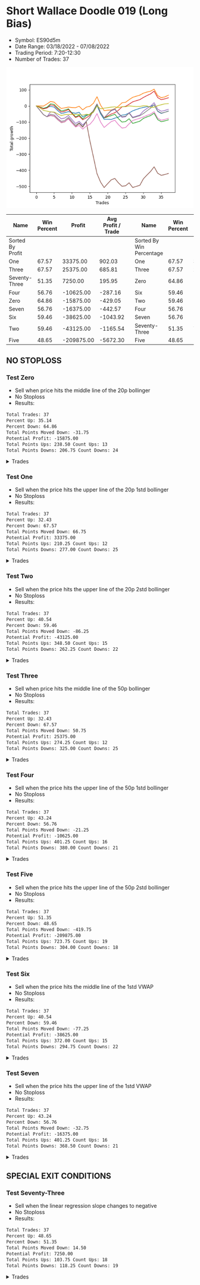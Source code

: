 # Short Wallace Doodle 019 (Long Bias)
- Symbol: ES90d5m
- Date Range: 03/18/2022 - 07/08/2022
- Trading Period: 7:20-12:30
- Number of Trades: 37

![Plot](ShortWallaceDoodle019ES90d5m(LongBias).png)

| Name | Win Percent | Profit | Avg Profit / Trade |     | Name | Win Percent | Profit | Avg Profit / Trade |
| ---- | ----------- | ------ | ------------------ | --- | ---- | ----------- | ------ | ------------------ |
| Sorted By <br> Profit | | | | | Sorted By <br> Win Percentage ||||
| One | 67.57 | 33375.00 | 902.03 |     | One | 67.57 | 33375.00 | 902.03 |
| Three | 67.57 | 25375.00 | 685.81 |     | Three | 67.57 | 25375.00 | 685.81 |
| Seventy-Three | 51.35 | 7250.00 | 195.95 |     | Zero | 64.86 | -15875.00 | -429.05 |
| Four | 56.76 | -10625.00 | -287.16 |     | Six | 59.46 | -38625.00 | -1043.92 |
| Zero | 64.86 | -15875.00 | -429.05 |     | Two | 59.46 | -43125.00 | -1165.54 |
| Seven | 56.76 | -16375.00 | -442.57 |     | Four | 56.76 | -10625.00 | -287.16 |
| Six | 59.46 | -38625.00 | -1043.92 |     | Seven | 56.76 | -16375.00 | -442.57 |
| Two | 59.46 | -43125.00 | -1165.54 |     | Seventy-Three | 51.35 | 7250.00 | 195.95 |
| Five | 48.65 | -209875.00 | -5672.30 |     | Five | 48.65 | -209875.00 | -5672.30 |

## NO STOPLOSS

### Test Zero
* Sell when price hits the middle line of the 20p bollinger
* No Stoploss
* Results:
```
Total Trades: 37
Percent Up: 35.14
Percent Down: 64.86
Total Points Moved Down: -31.75
Potential Profit: -15875.00
Total Points Ups: 238.50 Count Ups: 13
Total Points Downs: 206.75 Count Downs: 24
```

<details><summary>Trades</summary>

<code>In: 2022-03-24 08:05:00		Out: 2022-03-24 09:25:00		Total Position Time: 80:00		Total Move Down: -7.50		Total to Date: -7.50</code> <br />
<code>In: 2022-03-24 08:10:00		Out: 2022-03-24 09:25:00		Total Position Time: 75:00		Total Move Down: -8.00		Total to Date: -15.50</code> <br />
<code>In: 2022-03-24 08:30:00		Out: 2022-03-24 09:25:00		Total Position Time: 55:00		Total Move Down: 6.00		Total to Date: -9.50</code> <br />
<code>In: 2022-03-25 07:25:00		Out: 2022-03-25 08:07:45		Total Position Time: 42:45		Total Move Down: 6.50		Total to Date: -3.00</code> <br />
<code>In: 2022-03-29 12:10:00		Out: 2022-03-29 12:50:00		Total Position Time: 40:00		Total Move Down: -4.25		Total to Date: -7.25</code> <br />
<code>In: 2022-04-07 11:45:00		Out: 2022-04-07 12:50:00		Total Position Time: 65:00		Total Move Down: -21.75		Total to Date: -29.00</code> <br />
<code>In: 2022-04-07 11:50:00		Out: 2022-04-07 12:50:00		Total Position Time: 60:00		Total Move Down: -18.00		Total to Date: -47.00</code> <br />
<code>In: 2022-04-07 12:15:00		Out: 2022-04-07 12:50:00		Total Position Time: 35:00		Total Move Down: 4.75		Total to Date: -42.25</code> <br />
<code>In: 2022-04-08 08:05:00		Out: 2022-04-08 09:15:55		Total Position Time: 70:55		Total Move Down: 7.00		Total to Date: -35.25</code> <br />
<code>In: 2022-04-13 08:25:00		Out: 2022-04-13 10:34:30		Total Position Time: 129:30		Total Move Down: -6.25		Total to Date: -41.50</code> <br />
<code>In: 2022-04-13 08:30:00		Out: 2022-04-13 10:34:30		Total Position Time: 124:30		Total Move Down: -4.25		Total to Date: -45.75</code> <br />
<code>In: 2022-04-20 10:45:00		Out: 2022-04-20 11:13:35		Total Position Time: 28:35		Total Move Down: 5.75		Total to Date: -40.00</code> <br />
<code>In: 2022-04-28 09:50:00		Out: 2022-04-28 12:34:15		Total Position Time: 164:15		Total Move Down: -28.25		Total to Date: -68.25</code> <br />
<code>In: 2022-05-03 08:30:00		Out: 2022-05-03 09:07:05		Total Position Time: 37:05		Total Move Down: 12.50		Total to Date: -55.75</code> <br />
<code>In: 2022-05-04 10:55:00		Out: 2022-05-04 11:00:25		Total Position Time: 05:25		Total Move Down: 3.00		Total to Date: -52.75</code> <br />
<code>In: 2022-05-04 11:05:00		Out: 2022-05-04 11:10:10		Total Position Time: 05:10		Total Move Down: 15.00		Total to Date: -37.75</code> <br />
<code>In: 2022-05-04 11:30:00		Out: 2022-05-04 11:35:10		Total Position Time: 05:10		Total Move Down: 40.75		Total to Date: 3.00</code> <br />
<code>In: 2022-05-04 12:05:00		Out: 2022-05-04 12:50:00		Total Position Time: 45:00		Total Move Down: -52.25		Total to Date: -49.25</code> <br />
<code>In: 2022-05-04 12:15:00		Out: 2022-05-04 12:50:00		Total Position Time: 35:00		Total Move Down: -34.00		Total to Date: -83.25</code> <br />
<code>In: 2022-05-16 10:35:00		Out: 2022-05-16 11:52:30		Total Position Time: 77:30		Total Move Down: 0.25		Total to Date: -83.00</code> <br />
<code>In: 2022-05-16 10:40:00		Out: 2022-05-16 11:52:30		Total Position Time: 72:30		Total Move Down: -1.00		Total to Date: -84.00</code> <br />
<code>In: 2022-05-17 12:05:00		Out: 2022-05-17 12:50:00		Total Position Time: 45:00		Total Move Down: 8.25		Total to Date: -75.75</code> <br />
<code>In: 2022-05-24 10:55:00		Out: 2022-05-24 11:48:35		Total Position Time: 53:35		Total Move Down: 6.25		Total to Date: -69.50</code> <br />
<code>In: 2022-05-24 11:10:00		Out: 2022-05-24 11:48:35		Total Position Time: 38:35		Total Move Down: 12.25		Total to Date: -57.25</code> <br />
<code>In: 2022-05-27 12:25:00		Out: 2022-05-27 12:50:00		Total Position Time: 25:00		Total Move Down: 3.00		Total to Date: -54.25</code> <br />
<code>In: 2022-05-31 09:05:00		Out: 2022-05-31 10:16:00		Total Position Time: 71:00		Total Move Down: 10.50		Total to Date: -43.75</code> <br />
<code>In: 2022-06-07 07:40:00		Out: 2022-06-07 08:30:10		Total Position Time: 50:10		Total Move Down: 13.25		Total to Date: -30.50</code> <br />
<code>In: 2022-06-21 12:05:00		Out: 2022-06-21 12:35:35		Total Position Time: 30:35		Total Move Down: 8.00		Total to Date: -22.50</code> <br />
<code>In: 2022-06-21 12:10:00		Out: 2022-06-21 12:35:35		Total Position Time: 25:35		Total Move Down: 7.75		Total to Date: -14.75</code> <br />
<code>In: 2022-06-23 08:10:00		Out: 2022-06-23 08:24:00		Total Position Time: 14:00		Total Move Down: 5.75		Total to Date: -9.00</code> <br />
<code>In: 2022-06-27 07:55:00		Out: 2022-06-27 09:02:10		Total Position Time: 67:10		Total Move Down: 3.75		Total to Date: -5.25</code> <br />
<code>In: 2022-06-27 08:20:00		Out: 2022-06-27 09:02:10		Total Position Time: 42:10		Total Move Down: 2.25		Total to Date: -3.00</code> <br />
<code>In: 2022-06-27 08:25:00		Out: 2022-06-27 09:02:10		Total Position Time: 37:10		Total Move Down: 9.25		Total to Date: 6.25</code> <br />
<code>In: 2022-07-05 10:40:00		Out: 2022-07-05 12:50:00		Total Position Time: 130:00		Total Move Down: -40.00		Total to Date: -33.75</code> <br />
<code>In: 2022-07-05 11:40:00		Out: 2022-07-05 12:50:00		Total Position Time: 70:00		Total Move Down: -13.00		Total to Date: -46.75</code> <br />
<code>In: 2022-07-06 11:45:00		Out: 2022-07-06 12:49:20		Total Position Time: 64:20		Total Move Down: 7.50		Total to Date: -39.25</code> <br />
<code>In: 2022-07-07 12:20:00		Out: 2022-07-07 12:38:25		Total Position Time: 18:25		Total Move Down: 7.50		Total to Date: -31.75</code> <br />


</details>

### Test One
* Sell when the price hits the upper line of the 20p 1std bollinger
* No Stoploss
* Results:
```
Total Trades: 37
Percent Up: 32.43
Percent Down: 67.57
Total Points Moved Down: 66.75
Potential Profit: 33375.00
Total Points Ups: 210.25 Count Ups: 12
Total Points Downs: 277.00 Count Downs: 25
```

<details><summary>Trades</summary>

<code>In: 2022-03-24 08:05:00		Out: 2022-03-24 09:34:05		Total Position Time: 89:05		Total Move Down: -0.25		Total to Date: -0.25</code> <br />
<code>In: 2022-03-24 08:10:00		Out: 2022-03-24 09:34:05		Total Position Time: 84:05		Total Move Down: -0.75		Total to Date: -1.00</code> <br />
<code>In: 2022-03-24 08:30:00		Out: 2022-03-24 09:34:05		Total Position Time: 64:05		Total Move Down: 13.25		Total to Date: 12.25</code> <br />
<code>In: 2022-03-25 07:25:00		Out: 2022-03-25 08:09:20		Total Position Time: 44:20		Total Move Down: 15.50		Total to Date: 27.75</code> <br />
<code>In: 2022-03-29 12:10:00		Out: 2022-03-29 12:50:00		Total Position Time: 40:00		Total Move Down: -4.25		Total to Date: 23.50</code> <br />
<code>In: 2022-04-07 11:45:00		Out: 2022-04-07 12:50:00		Total Position Time: 65:00		Total Move Down: -21.75		Total to Date: 1.75</code> <br />
<code>In: 2022-04-07 11:50:00		Out: 2022-04-07 12:50:00		Total Position Time: 60:00		Total Move Down: -18.00		Total to Date: -16.25</code> <br />
<code>In: 2022-04-07 12:15:00		Out: 2022-04-07 12:50:00		Total Position Time: 35:00		Total Move Down: 4.75		Total to Date: -11.50</code> <br />
<code>In: 2022-04-08 08:05:00		Out: 2022-04-08 10:13:40		Total Position Time: 128:40		Total Move Down: 4.25		Total to Date: -7.25</code> <br />
<code>In: 2022-04-13 08:25:00		Out: 2022-04-13 10:47:30		Total Position Time: 142:30		Total Move Down: -2.75		Total to Date: -10.00</code> <br />
<code>In: 2022-04-13 08:30:00		Out: 2022-04-13 10:47:30		Total Position Time: 137:30		Total Move Down: -0.75		Total to Date: -10.75</code> <br />
<code>In: 2022-04-20 10:45:00		Out: 2022-04-20 11:17:15		Total Position Time: 32:15		Total Move Down: 8.75		Total to Date: -2.00</code> <br />
<code>In: 2022-04-28 09:50:00		Out: 2022-04-28 12:45:05		Total Position Time: 175:05		Total Move Down: -22.50		Total to Date: -24.50</code> <br />
<code>In: 2022-05-03 08:30:00		Out: 2022-05-03 09:30:10		Total Position Time: 60:10		Total Move Down: 17.00		Total to Date: -7.50</code> <br />
<code>In: 2022-05-04 10:55:00		Out: 2022-05-04 11:07:25		Total Position Time: 12:25		Total Move Down: 5.25		Total to Date: -2.25</code> <br />
<code>In: 2022-05-04 11:05:00		Out: 2022-05-04 11:10:55		Total Position Time: 05:55		Total Move Down: 18.75		Total to Date: 16.50</code> <br />
<code>In: 2022-05-04 11:30:00		Out: 2022-05-04 11:35:10		Total Position Time: 05:10		Total Move Down: 40.75		Total to Date: 57.25</code> <br />
<code>In: 2022-05-04 12:05:00		Out: 2022-05-04 12:50:00		Total Position Time: 45:00		Total Move Down: -52.25		Total to Date: 5.00</code> <br />
<code>In: 2022-05-04 12:15:00		Out: 2022-05-04 12:50:00		Total Position Time: 35:00		Total Move Down: -34.00		Total to Date: -29.00</code> <br />
<code>In: 2022-05-16 10:35:00		Out: 2022-05-16 12:10:10		Total Position Time: 95:10		Total Move Down: 2.50		Total to Date: -26.50</code> <br />
<code>In: 2022-05-16 10:40:00		Out: 2022-05-16 12:10:10		Total Position Time: 90:10		Total Move Down: 1.25		Total to Date: -25.25</code> <br />
<code>In: 2022-05-17 12:05:00		Out: 2022-05-17 12:50:00		Total Position Time: 45:00		Total Move Down: 8.25		Total to Date: -17.00</code> <br />
<code>In: 2022-05-24 10:55:00		Out: 2022-05-24 11:55:10		Total Position Time: 60:10		Total Move Down: 15.25		Total to Date: -1.75</code> <br />
<code>In: 2022-05-24 11:10:00		Out: 2022-05-24 11:55:10		Total Position Time: 45:10		Total Move Down: 21.25		Total to Date: 19.50</code> <br />
<code>In: 2022-05-27 12:25:00		Out: 2022-05-27 12:50:00		Total Position Time: 25:00		Total Move Down: 3.00		Total to Date: 22.50</code> <br />
<code>In: 2022-05-31 09:05:00		Out: 2022-05-31 10:23:00		Total Position Time: 78:00		Total Move Down: 16.50		Total to Date: 39.00</code> <br />
<code>In: 2022-06-07 07:40:00		Out: 2022-06-07 09:05:05		Total Position Time: 85:05		Total Move Down: 14.50		Total to Date: 53.50</code> <br />
<code>In: 2022-06-21 12:05:00		Out: 2022-06-21 12:50:00		Total Position Time: 45:00		Total Move Down: 7.00		Total to Date: 60.50</code> <br />
<code>In: 2022-06-21 12:10:00		Out: 2022-06-21 12:50:00		Total Position Time: 40:00		Total Move Down: 6.75		Total to Date: 67.25</code> <br />
<code>In: 2022-06-23 08:10:00		Out: 2022-06-23 08:35:05		Total Position Time: 25:05		Total Move Down: 12.00		Total to Date: 79.25</code> <br />
<code>In: 2022-06-27 07:55:00		Out: 2022-06-27 09:15:50		Total Position Time: 80:50		Total Move Down: 7.00		Total to Date: 86.25</code> <br />
<code>In: 2022-06-27 08:20:00		Out: 2022-06-27 09:15:50		Total Position Time: 55:50		Total Move Down: 5.50		Total to Date: 91.75</code> <br />
<code>In: 2022-06-27 08:25:00		Out: 2022-06-27 09:15:50		Total Position Time: 50:50		Total Move Down: 12.50		Total to Date: 104.25</code> <br />
<code>In: 2022-07-05 10:40:00		Out: 2022-07-05 12:50:00		Total Position Time: 130:00		Total Move Down: -40.00		Total to Date: 64.25</code> <br />
<code>In: 2022-07-05 11:40:00		Out: 2022-07-05 12:50:00		Total Position Time: 70:00		Total Move Down: -13.00		Total to Date: 51.25</code> <br />
<code>In: 2022-07-06 11:45:00		Out: 2022-07-06 12:50:00		Total Position Time: 65:00		Total Move Down: 5.00		Total to Date: 56.25</code> <br />
<code>In: 2022-07-07 12:20:00		Out: 2022-07-07 12:46:45		Total Position Time: 26:45		Total Move Down: 10.50		Total to Date: 66.75</code> <br />


</details>

### Test Two
* Sell when the price hits the upper line of the 20p 2std bollinger
* No Stoploss
* Results:
```
Total Trades: 37
Percent Up: 40.54
Percent Down: 59.46
Total Points Moved Down: -86.25
Potential Profit: -43125.00
Total Points Ups: 348.50 Count Ups: 15
Total Points Downs: 262.25 Count Downs: 22
```

<details><summary>Trades</summary>

<code>In: 2022-03-24 08:05:00		Out: 2022-03-24 11:46:05		Total Position Time: 221:05		Total Move Down: -7.00		Total to Date: -7.00</code> <br />
<code>In: 2022-03-24 08:10:00		Out: 2022-03-24 11:46:05		Total Position Time: 216:05		Total Move Down: -7.50		Total to Date: -14.50</code> <br />
<code>In: 2022-03-24 08:30:00		Out: 2022-03-24 11:46:05		Total Position Time: 196:05		Total Move Down: 6.50		Total to Date: -8.00</code> <br />
<code>In: 2022-03-25 07:25:00		Out: 2022-03-25 08:10:45		Total Position Time: 45:45		Total Move Down: 21.25		Total to Date: 13.25</code> <br />
<code>In: 2022-03-29 12:10:00		Out: 2022-03-29 12:50:00		Total Position Time: 40:00		Total Move Down: -4.25		Total to Date: 9.00</code> <br />
<code>In: 2022-04-07 11:45:00		Out: 2022-04-07 12:50:00		Total Position Time: 65:00		Total Move Down: -21.75		Total to Date: -12.75</code> <br />
<code>In: 2022-04-07 11:50:00		Out: 2022-04-07 12:50:00		Total Position Time: 60:00		Total Move Down: -18.00		Total to Date: -30.75</code> <br />
<code>In: 2022-04-07 12:15:00		Out: 2022-04-07 12:50:00		Total Position Time: 35:00		Total Move Down: 4.75		Total to Date: -26.00</code> <br />
<code>In: 2022-04-08 08:05:00		Out: 2022-04-08 10:32:15		Total Position Time: 147:15		Total Move Down: 8.00		Total to Date: -18.00</code> <br />
<code>In: 2022-04-13 08:25:00		Out: 2022-04-13 12:50:00		Total Position Time: 265:00		Total Move Down: -26.00		Total to Date: -44.00</code> <br />
<code>In: 2022-04-13 08:30:00		Out: 2022-04-13 12:50:00		Total Position Time: 260:00		Total Move Down: -24.00		Total to Date: -68.00</code> <br />
<code>In: 2022-04-20 10:45:00		Out: 2022-04-20 11:18:30		Total Position Time: 33:30		Total Move Down: 11.00		Total to Date: -57.00</code> <br />
<code>In: 2022-04-28 09:50:00		Out: 2022-04-28 12:50:00		Total Position Time: 180:00		Total Move Down: -23.00		Total to Date: -80.00</code> <br />
<code>In: 2022-05-03 08:30:00		Out: 2022-05-03 09:56:15		Total Position Time: 86:15		Total Move Down: 19.25		Total to Date: -60.75</code> <br />
<code>In: 2022-05-04 10:55:00		Out: 2022-05-04 11:07:40		Total Position Time: 12:40		Total Move Down: 9.00		Total to Date: -51.75</code> <br />
<code>In: 2022-05-04 11:05:00		Out: 2022-05-04 11:18:35		Total Position Time: 13:35		Total Move Down: 21.50		Total to Date: -30.25</code> <br />
<code>In: 2022-05-04 11:30:00		Out: 2022-05-04 11:35:10		Total Position Time: 05:10		Total Move Down: 40.75		Total to Date: 10.50</code> <br />
<code>In: 2022-05-04 12:05:00		Out: 2022-05-04 12:50:00		Total Position Time: 45:00		Total Move Down: -52.25		Total to Date: -41.75</code> <br />
<code>In: 2022-05-04 12:15:00		Out: 2022-05-04 12:50:00		Total Position Time: 35:00		Total Move Down: -34.00		Total to Date: -75.75</code> <br />
<code>In: 2022-05-16 10:35:00		Out: 2022-05-16 12:13:35		Total Position Time: 98:35		Total Move Down: 8.50		Total to Date: -67.25</code> <br />
<code>In: 2022-05-16 10:40:00		Out: 2022-05-16 12:13:35		Total Position Time: 93:35		Total Move Down: 7.25		Total to Date: -60.00</code> <br />
<code>In: 2022-05-17 12:05:00		Out: 2022-05-17 12:50:00		Total Position Time: 45:00		Total Move Down: 8.25		Total to Date: -51.75</code> <br />
<code>In: 2022-05-24 10:55:00		Out: 2022-05-24 12:50:00		Total Position Time: 115:00		Total Move Down: -27.25		Total to Date: -79.00</code> <br />
<code>In: 2022-05-24 11:10:00		Out: 2022-05-24 12:50:00		Total Position Time: 100:00		Total Move Down: -21.25		Total to Date: -100.25</code> <br />
<code>In: 2022-05-27 12:25:00		Out: 2022-05-27 12:50:00		Total Position Time: 25:00		Total Move Down: 3.00		Total to Date: -97.25</code> <br />
<code>In: 2022-05-31 09:05:00		Out: 2022-05-31 11:46:00		Total Position Time: 161:00		Total Move Down: 17.75		Total to Date: -79.50</code> <br />
<code>In: 2022-06-07 07:40:00		Out: 2022-06-07 12:50:00		Total Position Time: 310:00		Total Move Down: -29.25		Total to Date: -108.75</code> <br />
<code>In: 2022-06-21 12:05:00		Out: 2022-06-21 12:50:00		Total Position Time: 45:00		Total Move Down: 7.00		Total to Date: -101.75</code> <br />
<code>In: 2022-06-21 12:10:00		Out: 2022-06-21 12:50:00		Total Position Time: 40:00		Total Move Down: 6.75		Total to Date: -95.00</code> <br />
<code>In: 2022-06-23 08:10:00		Out: 2022-06-23 08:38:15		Total Position Time: 28:15		Total Move Down: 17.50		Total to Date: -77.50</code> <br />
<code>In: 2022-06-27 07:55:00		Out: 2022-06-27 09:25:30		Total Position Time: 90:30		Total Move Down: 9.50		Total to Date: -68.00</code> <br />
<code>In: 2022-06-27 08:20:00		Out: 2022-06-27 09:25:30		Total Position Time: 65:30		Total Move Down: 8.00		Total to Date: -60.00</code> <br />
<code>In: 2022-06-27 08:25:00		Out: 2022-06-27 09:25:30		Total Position Time: 60:30		Total Move Down: 15.00		Total to Date: -45.00</code> <br />
<code>In: 2022-07-05 10:40:00		Out: 2022-07-05 12:50:00		Total Position Time: 130:00		Total Move Down: -40.00		Total to Date: -85.00</code> <br />
<code>In: 2022-07-05 11:40:00		Out: 2022-07-05 12:50:00		Total Position Time: 70:00		Total Move Down: -13.00		Total to Date: -98.00</code> <br />
<code>In: 2022-07-06 11:45:00		Out: 2022-07-06 12:50:00		Total Position Time: 65:00		Total Move Down: 5.00		Total to Date: -93.00</code> <br />
<code>In: 2022-07-07 12:20:00		Out: 2022-07-07 12:50:00		Total Position Time: 30:00		Total Move Down: 6.75		Total to Date: -86.25</code> <br />


</details>

### Test Three
* Sell when price hits the middle line of the 50p bollinger
* No Stoploss
* Results:
```
Total Trades: 37
Percent Up: 32.43
Percent Down: 67.57
Total Points Moved Down: 50.75
Potential Profit: 25375.00
Total Points Ups: 274.25 Count Ups: 12
Total Points Downs: 325.00 Count Downs: 25
```

<details><summary>Trades</summary>

<code>In: 2022-03-24 08:05:00		Out: 2022-03-24 11:45:20		Total Position Time: 220:20		Total Move Down: -8.75		Total to Date: -8.75</code> <br />
<code>In: 2022-03-24 08:10:00		Out: 2022-03-24 11:45:20		Total Position Time: 215:20		Total Move Down: -9.25		Total to Date: -18.00</code> <br />
<code>In: 2022-03-24 08:30:00		Out: 2022-03-24 11:45:20		Total Position Time: 195:20		Total Move Down: 4.75		Total to Date: -13.25</code> <br />
<code>In: 2022-03-25 07:25:00		Out: 2022-03-25 08:10:15		Total Position Time: 45:15		Total Move Down: 19.50		Total to Date: 6.25</code> <br />
<code>In: 2022-03-29 12:10:00		Out: 2022-03-29 12:50:00		Total Position Time: 40:00		Total Move Down: -4.25		Total to Date: 2.00</code> <br />
<code>In: 2022-04-07 11:45:00		Out: 2022-04-07 12:50:00		Total Position Time: 65:00		Total Move Down: -21.75		Total to Date: -19.75</code> <br />
<code>In: 2022-04-07 11:50:00		Out: 2022-04-07 12:50:00		Total Position Time: 60:00		Total Move Down: -18.00		Total to Date: -37.75</code> <br />
<code>In: 2022-04-07 12:15:00		Out: 2022-04-07 12:50:00		Total Position Time: 35:00		Total Move Down: 4.75		Total to Date: -33.00</code> <br />
<code>In: 2022-04-08 08:05:00		Out: 2022-04-08 10:43:05		Total Position Time: 158:05		Total Move Down: 11.00		Total to Date: -22.00</code> <br />
<code>In: 2022-04-13 08:25:00		Out: 2022-04-13 12:50:00		Total Position Time: 265:00		Total Move Down: -26.00		Total to Date: -48.00</code> <br />
<code>In: 2022-04-13 08:30:00		Out: 2022-04-13 12:50:00		Total Position Time: 260:00		Total Move Down: -24.00		Total to Date: -72.00</code> <br />
<code>In: 2022-04-20 10:45:00		Out: 2022-04-20 11:17:40		Total Position Time: 32:40		Total Move Down: 9.00		Total to Date: -63.00</code> <br />
<code>In: 2022-04-28 09:50:00		Out: 2022-04-28 12:50:00		Total Position Time: 180:00		Total Move Down: -23.00		Total to Date: -86.00</code> <br />
<code>In: 2022-05-03 08:30:00		Out: 2022-05-03 11:02:35		Total Position Time: 152:35		Total Move Down: 12.25		Total to Date: -73.75</code> <br />
<code>In: 2022-05-04 10:55:00		Out: 2022-05-04 11:20:50		Total Position Time: 25:50		Total Move Down: 14.75		Total to Date: -59.00</code> <br />
<code>In: 2022-05-04 11:05:00		Out: 2022-05-04 11:20:50		Total Position Time: 15:50		Total Move Down: 30.25		Total to Date: -28.75</code> <br />
<code>In: 2022-05-04 11:30:00		Out: 2022-05-04 11:35:10		Total Position Time: 05:10		Total Move Down: 40.75		Total to Date: 12.00</code> <br />
<code>In: 2022-05-04 12:05:00		Out: 2022-05-04 12:50:00		Total Position Time: 45:00		Total Move Down: -52.25		Total to Date: -40.25</code> <br />
<code>In: 2022-05-04 12:15:00		Out: 2022-05-04 12:50:00		Total Position Time: 35:00		Total Move Down: -34.00		Total to Date: -74.25</code> <br />
<code>In: 2022-05-16 10:35:00		Out: 2022-05-16 12:17:45		Total Position Time: 102:45		Total Move Down: 12.50		Total to Date: -61.75</code> <br />
<code>In: 2022-05-16 10:40:00		Out: 2022-05-16 12:17:45		Total Position Time: 97:45		Total Move Down: 11.25		Total to Date: -50.50</code> <br />
<code>In: 2022-05-17 12:05:00		Out: 2022-05-17 12:50:00		Total Position Time: 45:00		Total Move Down: 8.25		Total to Date: -42.25</code> <br />
<code>In: 2022-05-24 10:55:00		Out: 2022-05-24 11:55:10		Total Position Time: 60:10		Total Move Down: 15.25		Total to Date: -27.00</code> <br />
<code>In: 2022-05-24 11:10:00		Out: 2022-05-24 11:55:10		Total Position Time: 45:10		Total Move Down: 21.25		Total to Date: -5.75</code> <br />
<code>In: 2022-05-27 12:25:00		Out: 2022-05-27 12:50:00		Total Position Time: 25:00		Total Move Down: 3.00		Total to Date: -2.75</code> <br />
<code>In: 2022-05-31 09:05:00		Out: 2022-05-31 11:45:05		Total Position Time: 160:05		Total Move Down: 13.50		Total to Date: 10.75</code> <br />
<code>In: 2022-06-07 07:40:00		Out: 2022-06-07 08:30:45		Total Position Time: 50:45		Total Move Down: 14.75		Total to Date: 25.50</code> <br />
<code>In: 2022-06-21 12:05:00		Out: 2022-06-21 12:50:00		Total Position Time: 45:00		Total Move Down: 7.00		Total to Date: 32.50</code> <br />
<code>In: 2022-06-21 12:10:00		Out: 2022-06-21 12:50:00		Total Position Time: 40:00		Total Move Down: 6.75		Total to Date: 39.25</code> <br />
<code>In: 2022-06-23 08:10:00		Out: 2022-06-23 08:35:20		Total Position Time: 25:20		Total Move Down: 13.50		Total to Date: 52.75</code> <br />
<code>In: 2022-06-27 07:55:00		Out: 2022-06-27 09:25:50		Total Position Time: 90:50		Total Move Down: 11.75		Total to Date: 64.50</code> <br />
<code>In: 2022-06-27 08:20:00		Out: 2022-06-27 09:25:50		Total Position Time: 65:50		Total Move Down: 10.25		Total to Date: 74.75</code> <br />
<code>In: 2022-06-27 08:25:00		Out: 2022-06-27 09:25:50		Total Position Time: 60:50		Total Move Down: 17.25		Total to Date: 92.00</code> <br />
<code>In: 2022-07-05 10:40:00		Out: 2022-07-05 12:50:00		Total Position Time: 130:00		Total Move Down: -40.00		Total to Date: 52.00</code> <br />
<code>In: 2022-07-05 11:40:00		Out: 2022-07-05 12:50:00		Total Position Time: 70:00		Total Move Down: -13.00		Total to Date: 39.00</code> <br />
<code>In: 2022-07-06 11:45:00		Out: 2022-07-06 12:50:00		Total Position Time: 65:00		Total Move Down: 5.00		Total to Date: 44.00</code> <br />
<code>In: 2022-07-07 12:20:00		Out: 2022-07-07 12:50:00		Total Position Time: 30:00		Total Move Down: 6.75		Total to Date: 50.75</code> <br />


</details>

### Test Four
* Sell when the price hits the upper line of the 50p 1std bollinger
* No Stoploss
* Results:
```
Total Trades: 37
Percent Up: 43.24
Percent Down: 56.76
Total Points Moved Down: -21.25
Potential Profit: -10625.00
Total Points Ups: 401.25 Count Ups: 16
Total Points Downs: 380.00 Count Downs: 21
```

<details><summary>Trades</summary>

<code>In: 2022-03-24 08:05:00		Out: 2022-03-24 12:50:00		Total Position Time: 285:00		Total Move Down: -26.75		Total to Date: -26.75</code> <br />
<code>In: 2022-03-24 08:10:00		Out: 2022-03-24 12:50:00		Total Position Time: 280:00		Total Move Down: -27.25		Total to Date: -54.00</code> <br />
<code>In: 2022-03-24 08:30:00		Out: 2022-03-24 12:50:00		Total Position Time: 260:00		Total Move Down: -13.25		Total to Date: -67.25</code> <br />
<code>In: 2022-03-25 07:25:00		Out: 2022-03-25 08:26:20		Total Position Time: 61:20		Total Move Down: 31.25		Total to Date: -36.00</code> <br />
<code>In: 2022-03-29 12:10:00		Out: 2022-03-29 12:50:00		Total Position Time: 40:00		Total Move Down: -4.25		Total to Date: -40.25</code> <br />
<code>In: 2022-04-07 11:45:00		Out: 2022-04-07 12:50:00		Total Position Time: 65:00		Total Move Down: -21.75		Total to Date: -62.00</code> <br />
<code>In: 2022-04-07 11:50:00		Out: 2022-04-07 12:50:00		Total Position Time: 60:00		Total Move Down: -18.00		Total to Date: -80.00</code> <br />
<code>In: 2022-04-07 12:15:00		Out: 2022-04-07 12:50:00		Total Position Time: 35:00		Total Move Down: 4.75		Total to Date: -75.25</code> <br />
<code>In: 2022-04-08 08:05:00		Out: 2022-04-08 11:25:05		Total Position Time: 200:05		Total Move Down: 16.00		Total to Date: -59.25</code> <br />
<code>In: 2022-04-13 08:25:00		Out: 2022-04-13 12:50:00		Total Position Time: 265:00		Total Move Down: -26.00		Total to Date: -85.25</code> <br />
<code>In: 2022-04-13 08:30:00		Out: 2022-04-13 12:50:00		Total Position Time: 260:00		Total Move Down: -24.00		Total to Date: -109.25</code> <br />
<code>In: 2022-04-20 10:45:00		Out: 2022-04-20 11:25:50		Total Position Time: 40:50		Total Move Down: 13.50		Total to Date: -95.75</code> <br />
<code>In: 2022-04-28 09:50:00		Out: 2022-04-28 12:50:00		Total Position Time: 180:00		Total Move Down: -23.00		Total to Date: -118.75</code> <br />
<code>In: 2022-05-03 08:30:00		Out: 2022-05-03 11:14:25		Total Position Time: 164:25		Total Move Down: 23.00		Total to Date: -95.75</code> <br />
<code>In: 2022-05-04 10:55:00		Out: 2022-05-04 11:34:10		Total Position Time: 39:10		Total Move Down: 26.25		Total to Date: -69.50</code> <br />
<code>In: 2022-05-04 11:05:00		Out: 2022-05-04 11:34:10		Total Position Time: 29:10		Total Move Down: 41.75		Total to Date: -27.75</code> <br />
<code>In: 2022-05-04 11:30:00		Out: 2022-05-04 11:35:10		Total Position Time: 05:10		Total Move Down: 40.75		Total to Date: 13.00</code> <br />
<code>In: 2022-05-04 12:05:00		Out: 2022-05-04 12:50:00		Total Position Time: 45:00		Total Move Down: -52.25		Total to Date: -39.25</code> <br />
<code>In: 2022-05-04 12:15:00		Out: 2022-05-04 12:50:00		Total Position Time: 35:00		Total Move Down: -34.00		Total to Date: -73.25</code> <br />
<code>In: 2022-05-16 10:35:00		Out: 2022-05-16 12:35:20		Total Position Time: 120:20		Total Move Down: 22.25		Total to Date: -51.00</code> <br />
<code>In: 2022-05-16 10:40:00		Out: 2022-05-16 12:35:20		Total Position Time: 115:20		Total Move Down: 21.00		Total to Date: -30.00</code> <br />
<code>In: 2022-05-17 12:05:00		Out: 2022-05-17 12:50:00		Total Position Time: 45:00		Total Move Down: 8.25		Total to Date: -21.75</code> <br />
<code>In: 2022-05-24 10:55:00		Out: 2022-05-24 12:50:00		Total Position Time: 115:00		Total Move Down: -27.25		Total to Date: -49.00</code> <br />
<code>In: 2022-05-24 11:10:00		Out: 2022-05-24 12:50:00		Total Position Time: 100:00		Total Move Down: -21.25		Total to Date: -70.25</code> <br />
<code>In: 2022-05-27 12:25:00		Out: 2022-05-27 12:50:00		Total Position Time: 25:00		Total Move Down: 3.00		Total to Date: -67.25</code> <br />
<code>In: 2022-05-31 09:05:00		Out: 2022-05-31 11:54:40		Total Position Time: 169:40		Total Move Down: 26.00		Total to Date: -41.25</code> <br />
<code>In: 2022-06-07 07:40:00		Out: 2022-06-07 12:50:00		Total Position Time: 310:00		Total Move Down: -29.25		Total to Date: -70.50</code> <br />
<code>In: 2022-06-21 12:05:00		Out: 2022-06-21 12:50:00		Total Position Time: 45:00		Total Move Down: 7.00		Total to Date: -63.50</code> <br />
<code>In: 2022-06-21 12:10:00		Out: 2022-06-21 12:50:00		Total Position Time: 40:00		Total Move Down: 6.75		Total to Date: -56.75</code> <br />
<code>In: 2022-06-23 08:10:00		Out: 2022-06-23 09:01:15		Total Position Time: 51:15		Total Move Down: 25.50		Total to Date: -31.25</code> <br />
<code>In: 2022-06-27 07:55:00		Out: 2022-06-27 10:38:05		Total Position Time: 163:05		Total Move Down: 15.75		Total to Date: -15.50</code> <br />
<code>In: 2022-06-27 08:20:00		Out: 2022-06-27 10:38:05		Total Position Time: 138:05		Total Move Down: 14.25		Total to Date: -1.25</code> <br />
<code>In: 2022-06-27 08:25:00		Out: 2022-06-27 10:38:05		Total Position Time: 133:05		Total Move Down: 21.25		Total to Date: 20.00</code> <br />
<code>In: 2022-07-05 10:40:00		Out: 2022-07-05 12:50:00		Total Position Time: 130:00		Total Move Down: -40.00		Total to Date: -20.00</code> <br />
<code>In: 2022-07-05 11:40:00		Out: 2022-07-05 12:50:00		Total Position Time: 70:00		Total Move Down: -13.00		Total to Date: -33.00</code> <br />
<code>In: 2022-07-06 11:45:00		Out: 2022-07-06 12:50:00		Total Position Time: 65:00		Total Move Down: 5.00		Total to Date: -28.00</code> <br />
<code>In: 2022-07-07 12:20:00		Out: 2022-07-07 12:50:00		Total Position Time: 30:00		Total Move Down: 6.75		Total to Date: -21.25</code> <br />


</details>

### Test Five
* Sell when the price hits the upper line of the 50p 2std bollinger
* No Stoploss
* Results:
```
Total Trades: 37
Percent Up: 51.35
Percent Down: 48.65
Total Points Moved Down: -419.75
Potential Profit: -209875.00
Total Points Ups: 723.75 Count Ups: 19
Total Points Downs: 304.00 Count Downs: 18
```

<details><summary>Trades</summary>

<code>In: 2022-03-24 08:05:00		Out: 2022-03-24 12:50:00		Total Position Time: 285:00		Total Move Down: -26.75		Total to Date: -26.75</code> <br />
<code>In: 2022-03-24 08:10:00		Out: 2022-03-24 12:50:00		Total Position Time: 280:00		Total Move Down: -27.25		Total to Date: -54.00</code> <br />
<code>In: 2022-03-24 08:30:00		Out: 2022-03-24 12:50:00		Total Position Time: 260:00		Total Move Down: -13.25		Total to Date: -67.25</code> <br />
<code>In: 2022-03-25 07:25:00		Out: 2022-03-25 12:50:00		Total Position Time: 325:00		Total Move Down: 7.75		Total to Date: -59.50</code> <br />
<code>In: 2022-03-29 12:10:00		Out: 2022-03-29 12:50:00		Total Position Time: 40:00		Total Move Down: -4.25		Total to Date: -63.75</code> <br />
<code>In: 2022-04-07 11:45:00		Out: 2022-04-07 12:50:00		Total Position Time: 65:00		Total Move Down: -21.75		Total to Date: -85.50</code> <br />
<code>In: 2022-04-07 11:50:00		Out: 2022-04-07 12:50:00		Total Position Time: 60:00		Total Move Down: -18.00		Total to Date: -103.50</code> <br />
<code>In: 2022-04-07 12:15:00		Out: 2022-04-07 12:50:00		Total Position Time: 35:00		Total Move Down: 4.75		Total to Date: -98.75</code> <br />
<code>In: 2022-04-08 08:05:00		Out: 2022-04-08 12:50:00		Total Position Time: 285:00		Total Move Down: 20.25		Total to Date: -78.50</code> <br />
<code>In: 2022-04-13 08:25:00		Out: 2022-04-13 12:50:00		Total Position Time: 265:00		Total Move Down: -26.00		Total to Date: -104.50</code> <br />
<code>In: 2022-04-13 08:30:00		Out: 2022-04-13 12:50:00		Total Position Time: 260:00		Total Move Down: -24.00		Total to Date: -128.50</code> <br />
<code>In: 2022-04-20 10:45:00		Out: 2022-04-20 11:35:45		Total Position Time: 50:45		Total Move Down: 19.25		Total to Date: -109.25</code> <br />
<code>In: 2022-04-28 09:50:00		Out: 2022-04-28 12:50:00		Total Position Time: 180:00		Total Move Down: -23.00		Total to Date: -132.25</code> <br />
<code>In: 2022-05-03 08:30:00		Out: 2022-05-03 11:40:20		Total Position Time: 190:20		Total Move Down: 33.50		Total to Date: -98.75</code> <br />
<code>In: 2022-05-04 10:55:00		Out: 2022-05-04 12:50:00		Total Position Time: 115:00		Total Move Down: -117.25		Total to Date: -216.00</code> <br />
<code>In: 2022-05-04 11:05:00		Out: 2022-05-04 12:50:00		Total Position Time: 105:00		Total Move Down: -101.75		Total to Date: -317.75</code> <br />
<code>In: 2022-05-04 11:30:00		Out: 2022-05-04 12:50:00		Total Position Time: 80:00		Total Move Down: -103.50		Total to Date: -421.25</code> <br />
<code>In: 2022-05-04 12:05:00		Out: 2022-05-04 12:50:00		Total Position Time: 45:00		Total Move Down: -52.25		Total to Date: -473.50</code> <br />
<code>In: 2022-05-04 12:15:00		Out: 2022-05-04 12:50:00		Total Position Time: 35:00		Total Move Down: -34.00		Total to Date: -507.50</code> <br />
<code>In: 2022-05-16 10:35:00		Out: 2022-05-16 12:50:00		Total Position Time: 135:00		Total Move Down: 24.75		Total to Date: -482.75</code> <br />
<code>In: 2022-05-16 10:40:00		Out: 2022-05-16 12:50:00		Total Position Time: 130:00		Total Move Down: 23.50		Total to Date: -459.25</code> <br />
<code>In: 2022-05-17 12:05:00		Out: 2022-05-17 12:50:00		Total Position Time: 45:00		Total Move Down: 8.25		Total to Date: -451.00</code> <br />
<code>In: 2022-05-24 10:55:00		Out: 2022-05-24 12:50:00		Total Position Time: 115:00		Total Move Down: -27.25		Total to Date: -478.25</code> <br />
<code>In: 2022-05-24 11:10:00		Out: 2022-05-24 12:50:00		Total Position Time: 100:00		Total Move Down: -21.25		Total to Date: -499.50</code> <br />
<code>In: 2022-05-27 12:25:00		Out: 2022-05-27 12:50:00		Total Position Time: 25:00		Total Move Down: 3.00		Total to Date: -496.50</code> <br />
<code>In: 2022-05-31 09:05:00		Out: 2022-05-31 12:50:00		Total Position Time: 225:00		Total Move Down: 18.50		Total to Date: -478.00</code> <br />
<code>In: 2022-06-07 07:40:00		Out: 2022-06-07 12:50:00		Total Position Time: 310:00		Total Move Down: -29.25		Total to Date: -507.25</code> <br />
<code>In: 2022-06-21 12:05:00		Out: 2022-06-21 12:50:00		Total Position Time: 45:00		Total Move Down: 7.00		Total to Date: -500.25</code> <br />
<code>In: 2022-06-21 12:10:00		Out: 2022-06-21 12:50:00		Total Position Time: 40:00		Total Move Down: 6.75		Total to Date: -493.50</code> <br />
<code>In: 2022-06-23 08:10:00		Out: 2022-06-23 09:46:25		Total Position Time: 96:25		Total Move Down: 40.50		Total to Date: -453.00</code> <br />
<code>In: 2022-06-27 07:55:00		Out: 2022-06-27 11:01:10		Total Position Time: 186:10		Total Move Down: 23.50		Total to Date: -429.50</code> <br />
<code>In: 2022-06-27 08:20:00		Out: 2022-06-27 11:01:10		Total Position Time: 161:10		Total Move Down: 22.00		Total to Date: -407.50</code> <br />
<code>In: 2022-06-27 08:25:00		Out: 2022-06-27 11:01:10		Total Position Time: 156:10		Total Move Down: 29.00		Total to Date: -378.50</code> <br />
<code>In: 2022-07-05 10:40:00		Out: 2022-07-05 12:50:00		Total Position Time: 130:00		Total Move Down: -40.00		Total to Date: -418.50</code> <br />
<code>In: 2022-07-05 11:40:00		Out: 2022-07-05 12:50:00		Total Position Time: 70:00		Total Move Down: -13.00		Total to Date: -431.50</code> <br />
<code>In: 2022-07-06 11:45:00		Out: 2022-07-06 12:50:00		Total Position Time: 65:00		Total Move Down: 5.00		Total to Date: -426.50</code> <br />
<code>In: 2022-07-07 12:20:00		Out: 2022-07-07 12:50:00		Total Position Time: 30:00		Total Move Down: 6.75		Total to Date: -419.75</code> <br />


</details>

### Test Six
* Sell when the price hits the middle line of the 1std VWAP
* No Stoploss
* Results:
```
Total Trades: 37
Percent Up: 40.54
Percent Down: 59.46
Total Points Moved Down: -77.25
Potential Profit: -38625.00
Total Points Ups: 372.00 Count Ups: 15
Total Points Downs: 294.75 Count Downs: 22
```

<details><summary>Trades</summary>

<code>In: 2022-03-24 08:05:00		Out: 2022-03-24 12:50:00		Total Position Time: 285:00		Total Move Down: -26.75		Total to Date: -26.75</code> <br />
<code>In: 2022-03-24 08:10:00		Out: 2022-03-24 12:50:00		Total Position Time: 280:00		Total Move Down: -27.25		Total to Date: -54.00</code> <br />
<code>In: 2022-03-24 08:30:00		Out: 2022-03-24 12:50:00		Total Position Time: 260:00		Total Move Down: -13.25		Total to Date: -67.25</code> <br />
<code>In: 2022-03-25 07:25:00		Out: 2022-03-25 08:08:15		Total Position Time: 43:15		Total Move Down: 9.50		Total to Date: -57.75</code> <br />
<code>In: 2022-03-29 12:10:00		Out: 2022-03-29 12:50:00		Total Position Time: 40:00		Total Move Down: -4.25		Total to Date: -62.00</code> <br />
<code>In: 2022-04-07 11:45:00		Out: 2022-04-07 12:50:00		Total Position Time: 65:00		Total Move Down: -21.75		Total to Date: -83.75</code> <br />
<code>In: 2022-04-07 11:50:00		Out: 2022-04-07 12:50:00		Total Position Time: 60:00		Total Move Down: -18.00		Total to Date: -101.75</code> <br />
<code>In: 2022-04-07 12:15:00		Out: 2022-04-07 12:50:00		Total Position Time: 35:00		Total Move Down: 4.75		Total to Date: -97.00</code> <br />
<code>In: 2022-04-08 08:05:00		Out: 2022-04-08 11:25:05		Total Position Time: 200:05		Total Move Down: 16.00		Total to Date: -81.00</code> <br />
<code>In: 2022-04-13 08:25:00		Out: 2022-04-13 12:50:00		Total Position Time: 265:00		Total Move Down: -26.00		Total to Date: -107.00</code> <br />
<code>In: 2022-04-13 08:30:00		Out: 2022-04-13 12:50:00		Total Position Time: 260:00		Total Move Down: -24.00		Total to Date: -131.00</code> <br />
<code>In: 2022-04-20 10:45:00		Out: 2022-04-20 11:18:20		Total Position Time: 33:20		Total Move Down: 9.75		Total to Date: -121.25</code> <br />
<code>In: 2022-04-28 09:50:00		Out: 2022-04-28 12:50:00		Total Position Time: 180:00		Total Move Down: -23.00		Total to Date: -144.25</code> <br />
<code>In: 2022-05-03 08:30:00		Out: 2022-05-03 11:12:00		Total Position Time: 162:00		Total Move Down: 19.25		Total to Date: -125.00</code> <br />
<code>In: 2022-05-04 10:55:00		Out: 2022-05-04 11:20:20		Total Position Time: 25:20		Total Move Down: 10.50		Total to Date: -114.50</code> <br />
<code>In: 2022-05-04 11:05:00		Out: 2022-05-04 11:20:20		Total Position Time: 15:20		Total Move Down: 26.00		Total to Date: -88.50</code> <br />
<code>In: 2022-05-04 11:30:00		Out: 2022-05-04 11:35:10		Total Position Time: 05:10		Total Move Down: 40.75		Total to Date: -47.75</code> <br />
<code>In: 2022-05-04 12:05:00		Out: 2022-05-04 12:50:00		Total Position Time: 45:00		Total Move Down: -52.25		Total to Date: -100.00</code> <br />
<code>In: 2022-05-04 12:15:00		Out: 2022-05-04 12:50:00		Total Position Time: 35:00		Total Move Down: -34.00		Total to Date: -134.00</code> <br />
<code>In: 2022-05-16 10:35:00		Out: 2022-05-16 12:34:05		Total Position Time: 119:05		Total Move Down: 19.00		Total to Date: -115.00</code> <br />
<code>In: 2022-05-16 10:40:00		Out: 2022-05-16 12:34:05		Total Position Time: 114:05		Total Move Down: 17.75		Total to Date: -97.25</code> <br />
<code>In: 2022-05-17 12:05:00		Out: 2022-05-17 12:50:00		Total Position Time: 45:00		Total Move Down: 8.25		Total to Date: -89.00</code> <br />
<code>In: 2022-05-24 10:55:00		Out: 2022-05-24 12:50:00		Total Position Time: 115:00		Total Move Down: -27.25		Total to Date: -116.25</code> <br />
<code>In: 2022-05-24 11:10:00		Out: 2022-05-24 12:50:00		Total Position Time: 100:00		Total Move Down: -21.25		Total to Date: -137.50</code> <br />
<code>In: 2022-05-27 12:25:00		Out: 2022-05-27 12:50:00		Total Position Time: 25:00		Total Move Down: 3.00		Total to Date: -134.50</code> <br />
<code>In: 2022-05-31 09:05:00		Out: 2022-05-31 11:48:35		Total Position Time: 163:35		Total Move Down: 23.50		Total to Date: -111.00</code> <br />
<code>In: 2022-06-07 07:40:00		Out: 2022-06-07 08:50:10		Total Position Time: 70:10		Total Move Down: 20.50		Total to Date: -90.50</code> <br />
<code>In: 2022-06-21 12:05:00		Out: 2022-06-21 12:50:00		Total Position Time: 45:00		Total Move Down: 7.00		Total to Date: -83.50</code> <br />
<code>In: 2022-06-21 12:10:00		Out: 2022-06-21 12:50:00		Total Position Time: 40:00		Total Move Down: 6.75		Total to Date: -76.75</code> <br />
<code>In: 2022-06-23 08:10:00		Out: 2022-06-23 08:31:10		Total Position Time: 21:10		Total Move Down: 8.25		Total to Date: -68.50</code> <br />
<code>In: 2022-06-27 07:55:00		Out: 2022-06-27 09:25:30		Total Position Time: 90:30		Total Move Down: 9.50		Total to Date: -59.00</code> <br />
<code>In: 2022-06-27 08:20:00		Out: 2022-06-27 09:25:30		Total Position Time: 65:30		Total Move Down: 8.00		Total to Date: -51.00</code> <br />
<code>In: 2022-06-27 08:25:00		Out: 2022-06-27 09:25:30		Total Position Time: 60:30		Total Move Down: 15.00		Total to Date: -36.00</code> <br />
<code>In: 2022-07-05 10:40:00		Out: 2022-07-05 12:50:00		Total Position Time: 130:00		Total Move Down: -40.00		Total to Date: -76.00</code> <br />
<code>In: 2022-07-05 11:40:00		Out: 2022-07-05 12:50:00		Total Position Time: 70:00		Total Move Down: -13.00		Total to Date: -89.00</code> <br />
<code>In: 2022-07-06 11:45:00		Out: 2022-07-06 12:50:00		Total Position Time: 65:00		Total Move Down: 5.00		Total to Date: -84.00</code> <br />
<code>In: 2022-07-07 12:20:00		Out: 2022-07-07 12:50:00		Total Position Time: 30:00		Total Move Down: 6.75		Total to Date: -77.25</code> <br />


</details>

### Test Seven
* Sell when the price hits the upper line of the 1std VWAP
* No Stoploss
* Results:
```
Total Trades: 37
Percent Up: 43.24
Percent Down: 56.76
Total Points Moved Down: -32.75
Potential Profit: -16375.00
Total Points Ups: 401.25 Count Ups: 16
Total Points Downs: 368.50 Count Downs: 21
```

<details><summary>Trades</summary>

<code>In: 2022-03-24 08:05:00		Out: 2022-03-24 12:50:00		Total Position Time: 285:00		Total Move Down: -26.75		Total to Date: -26.75</code> <br />
<code>In: 2022-03-24 08:10:00		Out: 2022-03-24 12:50:00		Total Position Time: 280:00		Total Move Down: -27.25		Total to Date: -54.00</code> <br />
<code>In: 2022-03-24 08:30:00		Out: 2022-03-24 12:50:00		Total Position Time: 260:00		Total Move Down: -13.25		Total to Date: -67.25</code> <br />
<code>In: 2022-03-25 07:25:00		Out: 2022-03-25 08:09:20		Total Position Time: 44:20		Total Move Down: 15.50		Total to Date: -51.75</code> <br />
<code>In: 2022-03-29 12:10:00		Out: 2022-03-29 12:50:00		Total Position Time: 40:00		Total Move Down: -4.25		Total to Date: -56.00</code> <br />
<code>In: 2022-04-07 11:45:00		Out: 2022-04-07 12:50:00		Total Position Time: 65:00		Total Move Down: -21.75		Total to Date: -77.75</code> <br />
<code>In: 2022-04-07 11:50:00		Out: 2022-04-07 12:50:00		Total Position Time: 60:00		Total Move Down: -18.00		Total to Date: -95.75</code> <br />
<code>In: 2022-04-07 12:15:00		Out: 2022-04-07 12:50:00		Total Position Time: 35:00		Total Move Down: 4.75		Total to Date: -91.00</code> <br />
<code>In: 2022-04-08 08:05:00		Out: 2022-04-08 12:50:00		Total Position Time: 285:00		Total Move Down: 20.25		Total to Date: -70.75</code> <br />
<code>In: 2022-04-13 08:25:00		Out: 2022-04-13 12:50:00		Total Position Time: 265:00		Total Move Down: -26.00		Total to Date: -96.75</code> <br />
<code>In: 2022-04-13 08:30:00		Out: 2022-04-13 12:50:00		Total Position Time: 260:00		Total Move Down: -24.00		Total to Date: -120.75</code> <br />
<code>In: 2022-04-20 10:45:00		Out: 2022-04-20 11:30:15		Total Position Time: 45:15		Total Move Down: 16.00		Total to Date: -104.75</code> <br />
<code>In: 2022-04-28 09:50:00		Out: 2022-04-28 12:50:00		Total Position Time: 180:00		Total Move Down: -23.00		Total to Date: -127.75</code> <br />
<code>In: 2022-05-03 08:30:00		Out: 2022-05-03 11:40:10		Total Position Time: 190:10		Total Move Down: 32.00		Total to Date: -95.75</code> <br />
<code>In: 2022-05-04 10:55:00		Out: 2022-05-04 11:34:05		Total Position Time: 39:05		Total Move Down: 25.50		Total to Date: -70.25</code> <br />
<code>In: 2022-05-04 11:05:00		Out: 2022-05-04 11:34:05		Total Position Time: 29:05		Total Move Down: 41.00		Total to Date: -29.25</code> <br />
<code>In: 2022-05-04 11:30:00		Out: 2022-05-04 11:35:10		Total Position Time: 05:10		Total Move Down: 40.75		Total to Date: 11.50</code> <br />
<code>In: 2022-05-04 12:05:00		Out: 2022-05-04 12:50:00		Total Position Time: 45:00		Total Move Down: -52.25		Total to Date: -40.75</code> <br />
<code>In: 2022-05-04 12:15:00		Out: 2022-05-04 12:50:00		Total Position Time: 35:00		Total Move Down: -34.00		Total to Date: -74.75</code> <br />
<code>In: 2022-05-16 10:35:00		Out: 2022-05-16 12:50:00		Total Position Time: 135:00		Total Move Down: 24.75		Total to Date: -50.00</code> <br />
<code>In: 2022-05-16 10:40:00		Out: 2022-05-16 12:50:00		Total Position Time: 130:00		Total Move Down: 23.50		Total to Date: -26.50</code> <br />
<code>In: 2022-05-17 12:05:00		Out: 2022-05-17 12:50:00		Total Position Time: 45:00		Total Move Down: 8.25		Total to Date: -18.25</code> <br />
<code>In: 2022-05-24 10:55:00		Out: 2022-05-24 12:50:00		Total Position Time: 115:00		Total Move Down: -27.25		Total to Date: -45.50</code> <br />
<code>In: 2022-05-24 11:10:00		Out: 2022-05-24 12:50:00		Total Position Time: 100:00		Total Move Down: -21.25		Total to Date: -66.75</code> <br />
<code>In: 2022-05-27 12:25:00		Out: 2022-05-27 12:50:00		Total Position Time: 25:00		Total Move Down: 3.00		Total to Date: -63.75</code> <br />
<code>In: 2022-05-31 09:05:00		Out: 2022-05-31 12:50:00		Total Position Time: 225:00		Total Move Down: 18.50		Total to Date: -45.25</code> <br />
<code>In: 2022-06-07 07:40:00		Out: 2022-06-07 12:50:00		Total Position Time: 310:00		Total Move Down: -29.25		Total to Date: -74.50</code> <br />
<code>In: 2022-06-21 12:05:00		Out: 2022-06-21 12:50:00		Total Position Time: 45:00		Total Move Down: 7.00		Total to Date: -67.50</code> <br />
<code>In: 2022-06-21 12:10:00		Out: 2022-06-21 12:50:00		Total Position Time: 40:00		Total Move Down: 6.75		Total to Date: -60.75</code> <br />
<code>In: 2022-06-23 08:10:00		Out: 2022-06-23 08:35:20		Total Position Time: 25:20		Total Move Down: 13.50		Total to Date: -47.25</code> <br />
<code>In: 2022-06-27 07:55:00		Out: 2022-06-27 09:34:15		Total Position Time: 99:15		Total Move Down: 17.25		Total to Date: -30.00</code> <br />
<code>In: 2022-06-27 08:20:00		Out: 2022-06-27 09:34:15		Total Position Time: 74:15		Total Move Down: 15.75		Total to Date: -14.25</code> <br />
<code>In: 2022-06-27 08:25:00		Out: 2022-06-27 09:34:15		Total Position Time: 69:15		Total Move Down: 22.75		Total to Date: 8.50</code> <br />
<code>In: 2022-07-05 10:40:00		Out: 2022-07-05 12:50:00		Total Position Time: 130:00		Total Move Down: -40.00		Total to Date: -31.50</code> <br />
<code>In: 2022-07-05 11:40:00		Out: 2022-07-05 12:50:00		Total Position Time: 70:00		Total Move Down: -13.00		Total to Date: -44.50</code> <br />
<code>In: 2022-07-06 11:45:00		Out: 2022-07-06 12:50:00		Total Position Time: 65:00		Total Move Down: 5.00		Total to Date: -39.50</code> <br />
<code>In: 2022-07-07 12:20:00		Out: 2022-07-07 12:50:00		Total Position Time: 30:00		Total Move Down: 6.75		Total to Date: -32.75</code> <br />


</details>

## SPECIAL EXIT CONDITIONS 

### Test Seventy-Three
* Sell when the linear regression slope changes to negative
* No Stoploss
* Results:
```
Total Trades: 37
Percent Up: 48.65
Percent Down: 51.35
Total Points Moved Down: 14.50
Potential Profit: 7250.00
Total Points Ups: 103.75 Count Ups: 18
Total Points Downs: 118.25 Count Downs: 19
```

<details><summary>Trades</summary>

<code>In: 2022-03-24 08:05:00		Out: 2022-03-24 08:28:05		Total Position Time: 23:05		Total Move Down: -11.75		Total to Date: -11.75</code> <br />
<code>In: 2022-03-24 08:10:00		Out: 2022-03-24 08:32:05		Total Position Time: 22:05		Total Move Down: -15.50		Total to Date: -27.25</code> <br />
<code>In: 2022-03-24 08:30:00		Out: 2022-03-24 08:48:05		Total Position Time: 18:05		Total Move Down: -5.25		Total to Date: -32.50</code> <br />
<code>In: 2022-03-25 07:25:00		Out: 2022-03-25 07:44:05		Total Position Time: 19:05		Total Move Down: -5.00		Total to Date: -37.50</code> <br />
<code>In: 2022-03-29 12:10:00		Out: 2022-03-29 12:18:00		Total Position Time: 08:00		Total Move Down: -0.50		Total to Date: -38.00</code> <br />
<code>In: 2022-04-07 11:45:00		Out: 2022-04-07 11:56:05		Total Position Time: 11:05		Total Move Down: -11.75		Total to Date: -49.75</code> <br />
<code>In: 2022-04-07 11:50:00		Out: 2022-04-07 12:00:05		Total Position Time: 10:05		Total Move Down: -10.25		Total to Date: -60.00</code> <br />
<code>In: 2022-04-07 12:15:00		Out: 2022-04-07 12:20:05		Total Position Time: 05:05		Total Move Down: 6.25		Total to Date: -53.75</code> <br />
<code>In: 2022-04-08 08:05:00		Out: 2022-04-08 08:12:05		Total Position Time: 07:05		Total Move Down: 1.00		Total to Date: -52.75</code> <br />
<code>In: 2022-04-13 08:25:00		Out: 2022-04-13 08:38:05		Total Position Time: 13:05		Total Move Down: -0.50		Total to Date: -53.25</code> <br />
<code>In: 2022-04-13 08:30:00		Out: 2022-04-13 08:42:05		Total Position Time: 12:05		Total Move Down: 0.75		Total to Date: -52.50</code> <br />
<code>In: 2022-04-20 10:45:00		Out: 2022-04-20 10:49:05		Total Position Time: 04:05		Total Move Down: -0.50		Total to Date: -53.00</code> <br />
<code>In: 2022-04-28 09:50:00		Out: 2022-04-28 10:03:05		Total Position Time: 13:05		Total Move Down: -4.00		Total to Date: -57.00</code> <br />
<code>In: 2022-05-03 08:30:00		Out: 2022-05-03 08:46:05		Total Position Time: 16:05		Total Move Down: 5.00		Total to Date: -52.00</code> <br />
<code>In: 2022-05-04 10:55:00		Out: 2022-05-04 10:57:05		Total Position Time: 02:05		Total Move Down: -2.50		Total to Date: -54.50</code> <br />
<code>In: 2022-05-04 11:05:00		Out: 2022-05-04 11:11:05		Total Position Time: 06:05		Total Move Down: 15.00		Total to Date: -39.50</code> <br />
<code>In: 2022-05-04 11:30:00		Out: 2022-05-04 11:34:05		Total Position Time: 04:05		Total Move Down: 39.25		Total to Date: -0.25</code> <br />
<code>In: 2022-05-04 12:05:00		Out: 2022-05-04 12:14:00		Total Position Time: 09:00		Total Move Down: -17.50		Total to Date: -17.75</code> <br />
<code>In: 2022-05-04 12:15:00		Out: 2022-05-04 12:22:00		Total Position Time: 07:00		Total Move Down: 4.00		Total to Date: -13.75</code> <br />
<code>In: 2022-05-16 10:35:00		Out: 2022-05-16 10:46:05		Total Position Time: 11:05		Total Move Down: 3.00		Total to Date: -10.75</code> <br />
<code>In: 2022-05-16 10:40:00		Out: 2022-05-16 10:50:05		Total Position Time: 10:05		Total Move Down: 3.25		Total to Date: -7.50</code> <br />
<code>In: 2022-05-17 12:05:00		Out: 2022-05-17 12:14:00		Total Position Time: 09:00		Total Move Down: 1.75		Total to Date: -5.75</code> <br />
<code>In: 2022-05-24 10:55:00		Out: 2022-05-24 11:10:05		Total Position Time: 15:05		Total Move Down: -4.75		Total to Date: -10.50</code> <br />
<code>In: 2022-05-24 11:10:00		Out: 2022-05-24 11:22:05		Total Position Time: 12:05		Total Move Down: 5.75		Total to Date: -4.75</code> <br />
<code>In: 2022-05-27 12:25:00		Out: 2022-05-27 12:30:05		Total Position Time: 05:05		Total Move Down: -0.25		Total to Date: -5.00</code> <br />
<code>In: 2022-05-31 09:05:00		Out: 2022-05-31 09:11:05		Total Position Time: 06:05		Total Move Down: 5.50		Total to Date: 0.50</code> <br />
<code>In: 2022-06-07 07:40:00		Out: 2022-06-07 07:57:05		Total Position Time: 17:05		Total Move Down: -2.50		Total to Date: -2.00</code> <br />
<code>In: 2022-06-21 12:05:00		Out: 2022-06-21 12:14:00		Total Position Time: 09:00		Total Move Down: -1.75		Total to Date: -3.75</code> <br />
<code>In: 2022-06-21 12:10:00		Out: 2022-06-21 12:18:00		Total Position Time: 08:00		Total Move Down: 0.75		Total to Date: -3.00</code> <br />
<code>In: 2022-06-23 08:10:00		Out: 2022-06-23 08:26:05		Total Position Time: 16:05		Total Move Down: 3.75		Total to Date: 0.75</code> <br />
<code>In: 2022-06-27 07:55:00		Out: 2022-06-27 08:00:05		Total Position Time: 05:05		Total Move Down: -0.75		Total to Date: 0.00</code> <br />
<code>In: 2022-06-27 08:20:00		Out: 2022-06-27 08:26:05		Total Position Time: 06:05		Total Move Down: -8.75		Total to Date: -8.75</code> <br />
<code>In: 2022-06-27 08:25:00		Out: 2022-06-27 08:30:05		Total Position Time: 05:05		Total Move Down: 0.75		Total to Date: -8.00</code> <br />
<code>In: 2022-07-05 10:40:00		Out: 2022-07-05 10:48:05		Total Position Time: 08:05		Total Move Down: 9.25		Total to Date: 1.25</code> <br />
<code>In: 2022-07-05 11:40:00		Out: 2022-07-05 11:50:05		Total Position Time: 10:05		Total Move Down: 6.25		Total to Date: 7.50</code> <br />
<code>In: 2022-07-06 11:45:00		Out: 2022-07-06 11:58:00		Total Position Time: 13:00		Total Move Down: 5.50		Total to Date: 13.00</code> <br />
<code>In: 2022-07-07 12:20:00		Out: 2022-07-07 12:24:05		Total Position Time: 04:05		Total Move Down: 1.50		Total to Date: 14.50</code> <br />


</details>